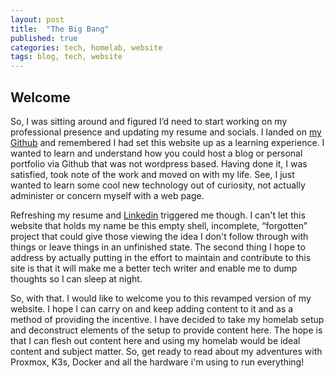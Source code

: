 ```yaml
---
layout: post
title:  "The Big Bang"
published: true
categories: tech, homelab, website
tags: blog, tech, website
---
```


## Welcome

So, I was sitting around and figured I’d need to start working on my professional presence and updating my resume and socials. I landed on [my Github](https://github.com/MarkDPierce/) and remembered I had set this website up as a learning experience. I wanted to learn and understand how you could host a blog or personal portfolio via Github that was not wordpress based. Having done it, I was satisfied, took note of the work and moved on with my life. See, I just wanted to learn some cool new technology out of curiosity, not actually administer or concern myself with a web page.

Refreshing my resume and  [Linkedin](https://www.linkedin.com/in/mdpierce1/) triggered me though. I can't let this website that holds my name be this empty shell, incomplete, “forgotten” project that could give those viewing the idea I don't follow through with things or leave things in an unfinished state. The second thing I hope to address by actually putting in the effort to maintain and contribute to this site is that it will make me a better tech writer and enable me to dump thoughts so I can sleep at night.

So, with that. I would like to welcome you to this revamped version of my website. I hope I can carry on and keep adding content to it and as a method of providing the incentive. I have decided to take my homelab setup and deconstruct elements of the setup to provide content here. The hope is that I can flesh out content here and using my homelab would be ideal content and subject matter.
So, get ready to read about my adventures with Proxmox, K3s, Docker and all the hardware i'm using to run everything!
